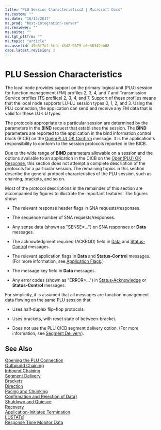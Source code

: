 ```yaml
---
title: "PLU Session Characteristics2 | Microsoft Docs"
ms.custom: ""
ms.date: "10/13/2017"
ms.prod: "host-integration-server"
ms.reviewer: ""
ms.suite: ""
ms.tgt_pltfrm: ""
ms.topic: "article"
ms.assetid: 49b5f7d2-8cfc-43d2-9379-c6e30349eb88
caps.latest.revision: 3
---
```

# PLU Session Characteristics
The local node provides support on the primary logical unit (PLU) session for function management (FM) profiles 2, 3, 4, and 7 and Transmission Service profiles (TS profiles) 2, 3, 4, and 7. Support of these profiles means that the local node supports LU-LU session types 0, 1, 2, and 3. Using the PLU connection, the application can send and receive any FM data that is valid for these LU-LU types.  
  
 The protocols appropriate to a particular session are determined by the parameters in the **BIND** request that establishes the session. The **BIND** parameters are reported to the application in the bind information control block (BICB) on the [Open(PLU) OK Confirm](../Topic/Open\(PLU\)%20OConfirm2.md) message. It is the application's responsibility to conform to the session protocols reported in the BICB.  
  
 Due to the wide range of **BIND** parameters allowable on a session and the options available to an application in the CICB on the [Open(PLU) OK Response](../Topic/Open\(PLU\)%20OResponse1.md), this section does not attempt a complete description of the protocols for a particular session. The remaining topics in this section describe the general protocol characteristics of the PLU session, such as chaining, brackets, and so on.  
  
 Most of the protocol descriptions in the remainder of this section are accompanied by figures to illustrate the important features. The figures show:  
  
-   The relevant response header flags in SNA requests/responses.  
  
-   The sequence number of SNA requests/responses.  
  
-   Any sense data (shown as "SENSE=...") on SNA responses or **Data** messages.  
  
-   The acknowledgment required (ACKRQD) field in [Data](../Topic/Data2.md) and [Status-Control](../Topic/Status-Control2.md) messages.  
  
-   The relevant application flags in **Data** and **Status-Control** messages. (For more information, see [Application Flags](../core/application-flags.md).)  
  
-   The message key field in **Data** messages.  
  
-   Any error codes (shown as "ERROR=...") in [Status-Acknowledge](../Topic/Status-Acknowledge2.md) or **Status-Control** messages.  
  
 For simplicity, it is assumed that all messages are function management data flowing on the same PLU session that:  
  
-   Uses half-duplex flip-flop protocols.  
  
-   Uses brackets, with reset state of between-bracket.  
  
-   Does not use the PLU CICB segment delivery option. (For more information, see [Segment Delivery](../core/segment-delivery.md)).  
  
## See Also  
 [Opening the PLU Connection](../core/opening-the-plu-connection.md)   
 [Outbound Chaining](../core/outbound-chaining.md)   
 [Inbound Chaining](../core/inbound-chaining.md)   
 [Segment Delivery](../core/segment-delivery.md)   
 [Brackets](../core/brackets.md)   
 [Direction](../core/direction.md)   
 [Pacing and Chunking](../core/pacing-and-chunking.md)   
 [Confirmation and Rejection of Data\]](../core/confirmation-and-rejection-of-data].md)   
 [Shutdown and Quiesce](../core/shutdown-and-quiesce.md)   
 [Recovery](../core/recovery.md)   
 [Application-Initiated Termination](../core/application-initiated-termination.md)   
 [LUSTATs\]](../core/lustats].md)   
 [Response Time Monitor Data](../core/response-time-monitor-data.md)